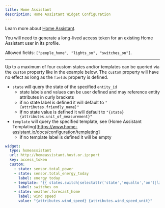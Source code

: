 ```yaml
---
title: Home Assistant
description: Home Assistant Widget Configuration
---
```


Learn more about [Home Assistant](https://www.home-assistant.io/).

You will need to generate a long-lived access token for an existing Home Assistant user in its profile.

Allowed fields: `["people_home", "lights_on", "switches_on"]`.

---

Up to a maximum of four custom states and/or templates can be queried via the `custom` property like in the example below.
The `custom` property will have no effect as long as the `fields` property is defined.

- `state` will query the state of the specified `entity_id`
  - state labels and values can be user defined and may reference entity attributes in curly brackets
  - if no state label is defined it will default to `"{attributes.friendly_name}"`
  - if no state value is defined it will default to `"{state} {attributes.unit_of_measurement}"`
- `template` will query the specified template, see (Home Assistant Templating)[https://www.home-assistant.io/docs/configuration/templating]
  - if no template label is defined it will be empty

```yaml
widget:
  type: homeassistant
  url: http://homeassistant.host.or.ip:port
  key: access_token
  custom:
    - state: sensor.total_power
    - state: sensor.total_energy_today
      label: energy today
    - template: "{{ states.switch|selectattr('state','equalto','on')|list|length }}"
      label: switches on
    - state: weather.forecast_home
      label: wind speed
      value: "{attributes.wind_speed} {attributes.wind_speed_unit}"
```
